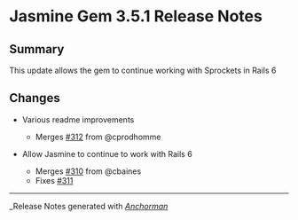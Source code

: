 # Jasmine Gem 3.5.1 Release Notes

## Summary

This update allows the gem to continue working with Sprockets in Rails 6

## Changes

* Various readme improvements
  - Merges [#312](https://github.com/jasmine/jasmine-gem/issues/312) from @cprodhomme

* Allow Jasmine to continue to work with Rails 6
  - Merges [#310](https://github.com/jasmine/jasmine-gem/issues/310) from @cbaines
  - Fixes [#311](https://github.com/jasmine/jasmine-gem/issues/311)

------

_Release Notes generated with _[Anchorman](http://github.com/infews/anchorman)_
